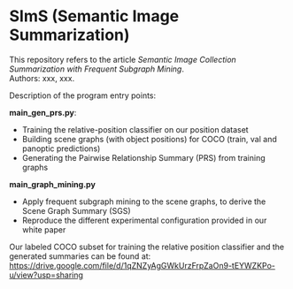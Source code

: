 # SImS (Semantic Image Summarization)

This repository refers to the article *Semantic Image Collection Summarization with Frequent Subgraph Mining*.<br/>
Authors: xxx, xxx.

Description of the program entry points:

**main_gen_prs.py**:
  - Training the relative-position classifier on our position dataset
  - Building scene graphs (with object positions) for COCO (train, val and panoptic predictions)
  - Generating the Pairwise Relationship Summary (PRS) from training graphs
  
**main_graph_mining.py**
  - Apply frequent subgraph mining to the scene graphs, to derive the Scene Graph Summary (SGS)
  - Reproduce the different experimental configuration provided in our white paper
  
  Our labeled COCO subset for training the relative position classifier and the generated summaries can be found at:
  https://drive.google.com/file/d/1qZNZyAgGWkUrzFrpZaOn9-tEYWZKPo-u/view?usp=sharing

